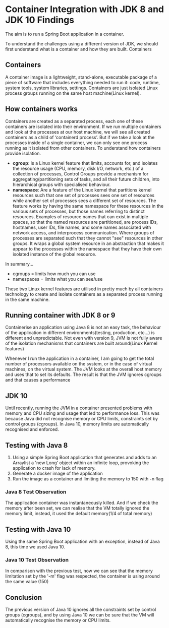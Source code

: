 # Container Integration with JDK 8 and JDK 10 Findings

The aim is to run a Spring Boot application in a container.

To understand the challenges using a different version of JDK, we should first understand what is a container and how they are built. Containers

## Containers

A container image is a lightweight, stand-alone, executable package of a piece of software that includes everything needed to run it: code, runtime, system tools, system libraries, settings. Containers are just isolated Linux process groups running on the same host machine(Linux kernel).

## How containers works

Containers are created as a separated process, each one of these containers are isolated into their environment. If we run multiple containers and look at the processes at our host machine, we will see all created containers as a child of ‘containerd process’.
But if we take a look at the processes inside of a single container, we can only see one process running as it isolated from other containers.
To understand how containers provide isolation.

* **cgroup**: Is a Linux kernel feature that limits, accounts for, and isolates the resource usage (CPU, memory, disk I/O, network, etc.) of a collection of processes, Control Groups provide a mechanism for aggregating/partitioning sets of tasks, and all their future children, into hierarchical groups with specialised behaviour.
* **namespace**: Are a feature of the Linux kernel that partitions kernel resources such that one set of processes sees one set of resources while another set of processes sees a different set of resources. The feature works by having the same namespace for these resources in the various sets of processes, but those names referring to distinct resources. Examples of resource names that can exist in multiple spaces, so that the named resources are partitioned, are process IDs, hostnames, user IDs, file names, and some names associated with network access, and interprocess communication. Where groups of processes are separated such that they cannot "see" resources in other groups. It wraps a global system resource in an abstraction that makes it appear to the processes within the namespace that they have their own isolated instance of the global resource.

In summary...

* cgroups = limits how much you can use
* namespaces = limits what you can see/use

These two Linux kernel features are utilised in pretty much by all containers technology to create and isolate containers as a separated process running in the same machine.

## Running container with JDK 8 or 9

Containerise an application using Java 8 is not an easy task, the behaviour of the application in different environments(testing, production, etc...) is different and unpredictable. Not even with version 9, JVM is not fully aware of the isolation mechanisms that containers are built around(Linux Kernel features)

Whenever I run the application in a container, I am going to get the total number of processors available on the system, or in the case of virtual machines, on the virtual system. The JVM looks at the overall host memory and uses that to set its defaults. The result is that the JVM ignores cgroups and that causes a performance

## JDK 10

Until recently, running the JVM in a container presented problems with memory and CPU sizing and usage that led to performance loss. This was because Java did not recognise memory or CPU limits, constraints set by control groups (cgroups). In Java 10, memory limits are automatically recognised and enforced.

## Testing with Java 8

1. Using a simple Spring Boot application that generates and adds to an Arraylist a 'new Long' object within an infinite loop, provoking the application to crash for lack of memory.
2. Generate a docker image of the application
3. Run the image as a container and limiting the memory to 150 with `-m` flag

### Java 8 Test Observation

The application container was instantaneously killed. And if we check the memory after been set, we can realise that the VM totally ignored the memory limit, instead, it used the default memory(1/4 of total memory)

## Testing with Java 10

Using the same Spring Boot application with an exception, instead of Java 8, this time we used Java 10.

### Java 10 Test Observation

In comparison with the previous test, now we can see that the memory limitation set by the '-m' flag was respected, the container is using around the same value (150)

## Conclusion

The previous version of Java 10 ignores all the constraints set by control groups (cgroups), and by using Java 10 we can be sure that the VM will automatically recognise the memory or CPU limits.
